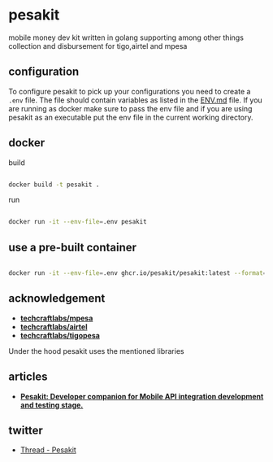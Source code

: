 # pesakit
mobile money dev kit written in golang supporting among other things collection and disbursement for tigo,airtel and mpesa


## configuration

To configure pesakit to pick up your configurations you need to create a `.env` file.
The file should contain variables as listed in the [ENV.md](ENV.md) file. If you are running as docker
make sure to pass the env file and if you are using pesakit as an executable put the env file in the current working directory.


## docker

build
```bash

docker build -t pesakit .

```

run

```bash

docker run -it --env-file=.env pesakit

```


## use a pre-built container

```bash

docker run -it --env-file=.env ghcr.io/pesakit/pesakit:latest --format=json config print 

```

## acknowledgement

- [**techcraftlabs/mpesa**](https://github.com/techcraftlabs/mpesa)
- [**techcraftlabs/airtel**](https://github.com/techcraftlabs/airtel)
- [**techcraftlabs/tigopesa**](https://github.com/techcraftlabs/tigopesa)


Under the hood pesakit uses the mentioned libraries

## articles

- [**Pesakit: Developer companion for Mobile API integration development and testing stage.**](https://medium.com/@piusalfred/pesakit-developer-companion-for-mobile-api-integration-development-and-testing-stage-f90b744527b6)

## twitter

- [Thread - Pesakit](https://twitter.com/thepiusalfred/status/1460319910836555787?s=20)